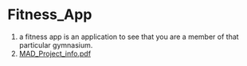 # Fitness_App
1. a fitness app is an application to see that you are a member of that particular gymnasium.
2. [MAD_Project_info.pdf](https://github.com/DhrRas/Fitness_App/files/13256568/MAD_Project_info.pdf)
